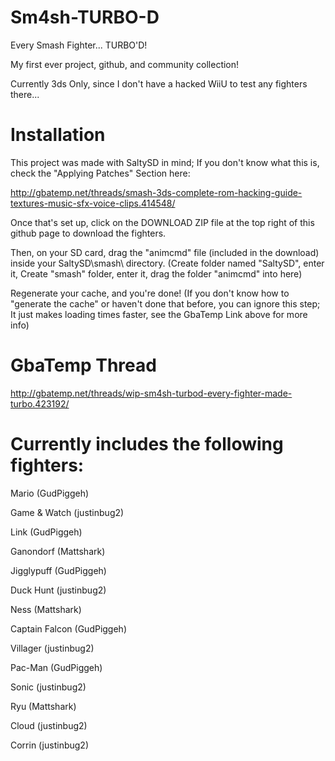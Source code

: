 # Sm4sh-TURBO-D

Every Smash Fighter... TURBO'D!

My first ever project, github, and community collection!

Currently 3ds Only, since I don't have a hacked WiiU to test any fighters there...

# Installation

This project was made with SaltySD in mind; If you don't know what this is, check the "Applying Patches" Section here:

http://gbatemp.net/threads/smash-3ds-complete-rom-hacking-guide-textures-music-sfx-voice-clips.414548/

Once that's set up, click on the DOWNLOAD ZIP file at the top right of this github page to download the fighters.

Then, on your SD card, drag the "animcmd" file (included in the download) inside your SaltySD\smash\ directory. (Create folder named "SaltySD", enter it, Create "smash" folder, enter it, drag the folder "animcmd" into here)

Regenerate your cache, and you're done! (If you don't know how to "generate the cache" or haven't done that before, you can ignore this step; It just makes loading times faster, see the GbaTemp Link above for more info)

# GbaTemp Thread

http://gbatemp.net/threads/wip-sm4sh-turbod-every-fighter-made-turbo.423192/


# Currently includes the following fighters:

Mario (GudPiggeh)

Game & Watch (justinbug2)

Link (GudPiggeh)

Ganondorf (Mattshark)

Jigglypuff (GudPiggeh)

Duck Hunt (justinbug2)

Ness (Mattshark)

Captain Falcon (GudPiggeh)

Villager (justinbug2)

Pac-Man (GudPiggeh)

Sonic (justinbug2)

Ryu (Mattshark)

Cloud (justinbug2)

Corrin (justinbug2)
